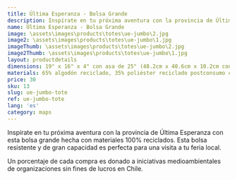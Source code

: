 ```yaml
---
title: Última Esperanza - Bolsa Grande
description: Inspírate en tu próxima aventura con la provincia de Última Esperanza con esta bolsa grande hecha con materiales 100% reciclados.
name: Última Esperanza - Bolsa Grande
image: \assets\images\products\totes\ue-jumbo\2.jpg
image2: \assets\images\products\totes\ue-jumbo\1.jpg
imageThumb: \assets\images\products\totes\ue-jumbo\2.jpg
image2Thumb: \assets\images\products\totes\ue-jumbo\1.jpg
layout: productdetails
dimensions: 19" x 16" x 4" con asa de 25" (48.2cm x 40.6cm x 10.2cm con asa de 63.5cm)
materials: 65% algodón reciclado, 35% poliéster reciclado postconsumo certificado
price: 30
sku: 13
slug: ue-jumbo-tote
ref: ue-jumbo-tote
lang: 'es'
category: maps
---
```


Inspírate en tu próxima aventura con la provincia de Última Esperanza con esta bolsa grande hecha con materiales 100% reciclados. Esta bolsa resistente y de gran capacidad es perfecta para una visita a tu feria local.

Un porcentaje de cada compra es donado a iniciativas medioambientales de organizaciones sin fines de lucros en Chile.
